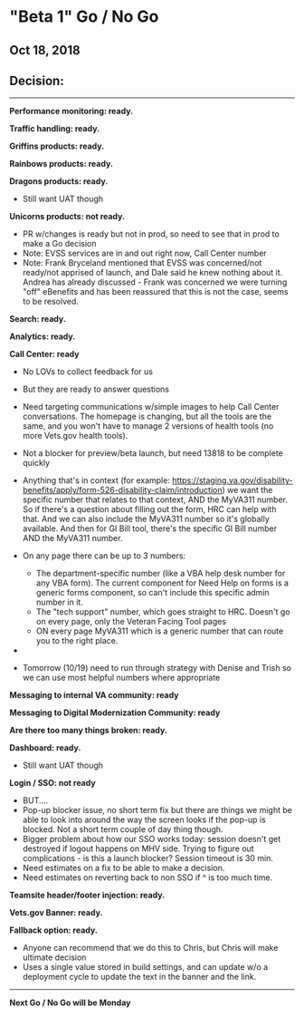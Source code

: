 # "Beta 1" Go / No Go 
## Oct 18, 2018

## Decision: 

---

**Performance monitoring: ready.**

**Traffic handling: ready.**

**Griffins products: ready.**

**Rainbows products: ready.**

**Dragons products: ready.**
- Still want UAT though

**Unicorns products: not ready.**
- PR w/changes is ready but not in prod, so need to see that in prod to make a Go decision
- Note: EVSS services are in and out right now, Call Center number
- Note: Frank Bryceland mentioned that EVSS was concerned/not ready/not apprised of launch, and Dale said he knew nothing about it. Andrea has already discussed - Frank was concerned we were turning "off" eBenefits and has been reassured that this is not the case, seems to be resolved.

**Search: ready.**

**Analytics: ready.**

**Call Center: ready**
- No LOVs to collect feedback for us
- But they are ready to answer questions
- Need targeting communications w/simple images to help Call Center conversations. The homepage is changing, but all the tools are the same, and you won't have to manage 2 versions of health tools (no more Vets.gov health tools).
- Not a blocker for preview/beta launch, but need 13818 to be complete quickly

- Anything that's in context (for example: https://staging.va.gov/disability-benefits/apply/form-526-disability-claim/introduction) we want the specific number that relates to that context, AND the MyVA311 number. So if there's a question about filling out the form, HRC can help with that. And we can also include the MyVA311 number so it's globally available. And then for GI Bill tool, there's the specific GI Bill number AND the MyVA311 number.

- On any page there can be up to 3 numbers:
  - The department-specific number (like a VBA help desk number for any VBA form). The current component for Need Help on forms is a generic forms component, so can't include this specific admin number in it.
  - The "tech support" number, which goes straight to HRC. Doesn't go on every page, only the Veteran Facing Tool pages
  - ON every page MyVA311 which is a generic number that can route you to the right place.

- 

- Tomorrow (10/19) need to run through strategy with Denise and Trish so we can use most helpful numbers where appropriate

**Messaging to internal VA community: ready**

**Messaging to Digital Modernization Community: ready**

**Are there too many things broken: ready.**

**Dashboard: ready.**
- Still want UAT though

**Login / SSO: not ready**
- BUT....
- Pop-up blocker issue, no short term fix but there are things we might be able to look into around the way the screen looks if the pop-up is  blocked. Not a short term couple of day thing though.
- Bigger problem about how our SSO works today: session doesn't get destroyed if logout happens on MHV side. Trying to figure out complications - is this a launch blocker? Session timeout is 30 min.
- Need estimates on a fix to be able to make a decision.
- Need estimates on reverting back to non SSO if ^ is too much time.

**Teamsite header/footer injection: ready.**

**Vets.gov Banner: ready.**

**Fallback option: ready.**
- Anyone can recommend that we do this to Chris, but Chris will make ultimate decision
- Uses a single value stored in build settings, and can update w/o a deployment cycle to update the text in the banner and the link.

---

**Next Go / No Go will be Monday**
